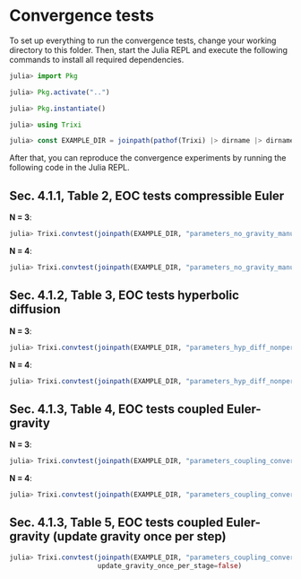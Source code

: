 # Convergence tests

To set up everything to run the convergence tests, change your working directory to this folder.
Then, start the Julia REPL and execute the following commands to install all required
dependencies.
```julia
julia> import Pkg

julia> Pkg.activate("..")

julia> Pkg.instantiate()

julia> using Trixi

julia> const EXAMPLE_DIR = joinpath(pathof(Trixi) |> dirname |> dirname, "examples", "repro-self-gravitating-gas-dynamics")
```
After that, you can reproduce the convergence experiments by running the following code in the Julia REPL.


## Sec. 4.1.1, Table 2, EOC tests compressible Euler

**N = 3**:
```julia
julia> Trixi.convtest(joinpath(EXAMPLE_DIR, "parameters_no_gravity_manufac.toml"), 4)
```

**N = 4**:
```julia
julia> Trixi.convtest(joinpath(EXAMPLE_DIR, "parameters_no_gravity_manufac.toml"), 4, N=4)
```


## Sec. 4.1.2, Table 3, EOC tests hyperbolic diffusion

**N = 3**:
```julia
julia> Trixi.convtest(joinpath(EXAMPLE_DIR, "parameters_hyp_diff_nonperiodic.toml"), 4)
```

**N = 4**:
```julia
julia> Trixi.convtest(joinpath(EXAMPLE_DIR, "parameters_hyp_diff_nonperiodic.toml"), 4, N=4)
```


## Sec. 4.1.3, Table 4, EOC tests coupled Euler-gravity

**N = 3**:
```julia
julia> Trixi.convtest(joinpath(EXAMPLE_DIR, "parameters_coupling_convergence_test.toml"), 4)
```

**N = 4**:
```julia
julia> Trixi.convtest(joinpath(EXAMPLE_DIR, "parameters_coupling_convergence_test.toml"), 4, N=4)
```

## Sec. 4.1.3, Table 5, EOC tests coupled Euler-gravity (update gravity once per step)

```julia
julia> Trixi.convtest(joinpath(EXAMPLE_DIR, "parameters_coupling_convergence_test.toml"), 4,
                      update_gravity_once_per_stage=false)
```
